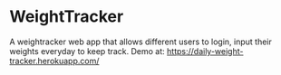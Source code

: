 # WeightTracker

A weightracker web app that allows different users to login, input their weights everyday to keep track. 
Demo at: https://daily-weight-tracker.herokuapp.com/ 	
